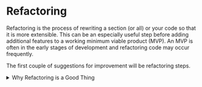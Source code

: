 # Refactoring

Refactoring is the process of rewriting a section (or all) or your code so that it is more extensible. This can be an especially useful step before adding additional features to a working minimum viable product (MVP). An MVP is often in the early stages of development and refactoring code may occur frequently.



The first couple of suggestions for improvement will be refactoring steps.

<details>
<summary>Why Refactoring is a Good Thing</summary>
We have had some experience refactoring in our Inheritance lesson. We re-implemented our ClearButton by creating a new parent class SquareButton. Had we started with SquareButton, all other buttons would have been less to write and we could save ourselves a lot of future work.

### Refactoring Doesn't Have to be Tedious

Refactoring your code is something you will find yourself doing a lot. One common workflow is to build something "badly" first, just to make sure your idea will work in the first place, then refactor the code later so that you can build upon the idea.

Refactoring can at times be difficult and important, however, it can also be thought of as the victory lap after you've seen your early design working. Now it's time to get serious.
</details>
